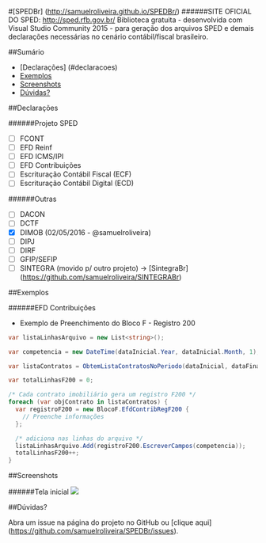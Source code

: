 #[SPEDBr] (http://samuelroliveira.github.io/SPEDBr/)
######SITE OFICIAL DO SPED: http://sped.rfb.gov.br/
Biblioteca gratuita  - desenvolvida com Visual Studio Community 2015 - para geração dos arquivos SPED e demais declarações necessárias no cenário contábil/fiscal brasileiro.

##Sumário

- [Declarações] (#declaracoes)
- [Exemplos](#exemplos)
- [Screenshots](#screenshots)
- [Dúvidas?](#dúvidas)

##Declarações

######Projeto SPED

- [ ] FCONT
- [ ] EFD Reinf
- [ ] EFD ICMS/IPI
- [ ] EFD Contribuições
- [ ] Escrituração Contábil Fiscal (ECF)
- [ ] Escrituração Contábil Digital (ECD)

######Outras

- [ ] DACON
- [ ] DCTF
- [x] DIMOB (02/05/2016 - @samuelroliveira)
- [ ] DIPJ
- [ ] DIRF
- [ ] GFIP/SEFIP
- [ ] SINTEGRA (movido p/ outro projeto) -> [SintegraBr] (https://github.com/samuelroliveira/SINTEGRABr)

##Exemplos

######EFD Contribuições

- Exemplo de Preenchimento do Bloco F - Registro 200

```cs
var listaLinhasArquivo = new List<string>();

var competencia = new DateTime(dataInicial.Year, dataInicial.Month, 1);

var listaContratos = ObtemListaContratosNoPeriodo(dataInicial, dataFinal);

var totalLinhasF200 = 0;

/* Cada contrato imobiliário gera um registro F200 */
foreach (var objContrato in listaContratos) {
  var registroF200 = new BlocoF.EfdContribRegF200 {
    // Preenche informações
  };

  /* adiciona nas linhas do arquivo */
  listaLinhasArquivo.Add(registroF200.EscreverCampos(competencia));
  totalLinhasF200++;
}
```

##Screenshots

######Tela inicial
![](https://github.com/samuelroliveira/SPEDBr/blob/master/capture_1.PNG)

##Dúvidas?

Abra um issue na página do projeto no GitHub ou [clique aqui] (https://github.com/samuelroliveira/SPEDBr/issues).
